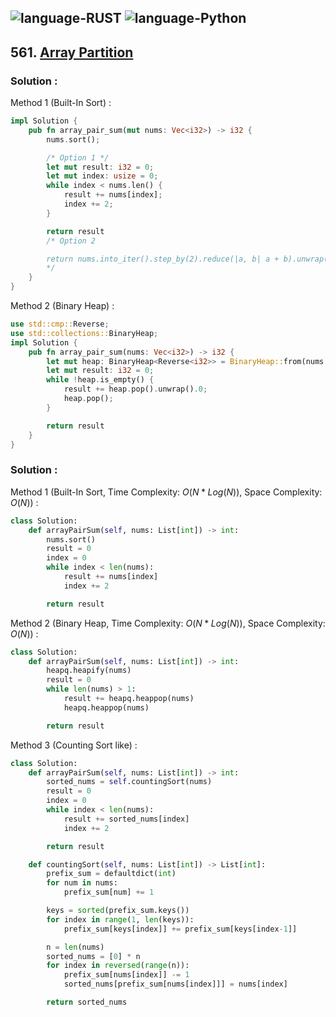 ![language-RUST](https://img.shields.io/badge/%20-RUST-8d4004?style=for-the-badge&logo=RUST)
![language-Python](https://img.shields.io/badge/%20-Python-ffd43b?style=for-the-badge&logo=PYTHON)
---

## 561. [Array Partition](https://leetcode.com/problems/array-partition)

### Solution :

Method 1 (Built-In Sort) :
```rust
impl Solution {
    pub fn array_pair_sum(mut nums: Vec<i32>) -> i32 {
        nums.sort();

        /* Option 1 */
        let mut result: i32 = 0;
        let mut index: usize = 0;
        while index < nums.len() {
            result += nums[index];
            index += 2;
        }

        return result
        /* Option 2

        return nums.into_iter().step_by(2).reduce(|a, b| a + b).unwrap()
        */
    }
}
```

Method 2 (Binary Heap) :
```rust
use std::cmp::Reverse;
use std::collections::BinaryHeap;
impl Solution {
    pub fn array_pair_sum(nums: Vec<i32>) -> i32 {
        let mut heap: BinaryHeap<Reverse<i32>> = BinaryHeap::from(nums.iter().map(|&value| Reverse(value)).collect::<Vec<Reverse<i32>>>());
        let mut result: i32 = 0;
        while !heap.is_empty() {
            result += heap.pop().unwrap().0;
            heap.pop();
        }

        return result
    }
}
```

### Solution :

Method 1 (Built-In Sort, Time Complexity: $O(N*Log(N))$, Space Complexity: $O(N)$) :
```python
class Solution:
    def arrayPairSum(self, nums: List[int]) -> int:
        nums.sort()
        result = 0
        index = 0
        while index < len(nums):
            result += nums[index]
            index += 2

        return result
```

Method 2 (Binary Heap, Time Complexity: $O(N*Log(N))$, Space Complexity: $O(N)$) :
```python
class Solution:
    def arrayPairSum(self, nums: List[int]) -> int:
        heapq.heapify(nums)
        result = 0
        while len(nums) > 1:
            result += heapq.heappop(nums)
            heapq.heappop(nums)

        return result
```

Method 3 (Counting Sort like) :
```python
class Solution:
    def arrayPairSum(self, nums: List[int]) -> int:
        sorted_nums = self.countingSort(nums)
        result = 0
        index = 0
        while index < len(nums):
            result += sorted_nums[index]
            index += 2

        return result

    def countingSort(self, nums: List[int]) -> List[int]:
        prefix_sum = defaultdict(int)
        for num in nums:
            prefix_sum[num] += 1

        keys = sorted(prefix_sum.keys())
        for index in range(1, len(keys)):
            prefix_sum[keys[index]] += prefix_sum[keys[index-1]]

        n = len(nums)
        sorted_nums = [0] * n
        for index in reversed(range(n)):
            prefix_sum[nums[index]] -= 1
            sorted_nums[prefix_sum[nums[index]]] = nums[index]

        return sorted_nums
```
